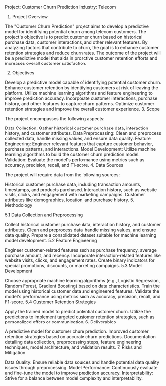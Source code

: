 Project: Customer Churn Prediction
Industry: Telecom

1. Project Overview

The "Customer Churn Prediction" project aims to develop a predictive model for identifying potential churn among telecom customers. The project's objective is to predict customer churn based on historical purchase data, customer interactions, and other relevant features. By analyzing factors that contribute to churn, the goal is to enhance customer retention strategies and reduce churn rates. The outcome of the project will be a predictive model that aids in proactive customer retention efforts and increases overall customer satisfaction.

2. Objectives

Develop a predictive model capable of identifying potential customer churn.
Enhance customer retention by identifying customers at risk of leaving the platform.
Utilize machine learning algorithms and feature engineering to improve prediction accuracy.
Incorporate customer interactions, purchase history, and other features to capture churn patterns.
Optimize customer retention strategies and improve the overall customer experience.
3. Scope

The project encompasses the following aspects:

Data Collection: Gather historical customer purchase data, interaction history, and customer attributes.
Data Preprocessing: Clean and preprocess collected data, handle missing values, and ensure data quality.
Feature Engineering: Engineer relevant features that capture customer behavior, purchase patterns, and interactions.
Model Development: Utilize machine learning algorithms to build the customer churn prediction model.
Validation: Evaluate the model's performance using metrics such as accuracy, precision, recall, and F1-score.
4. Data Sources

The project will require data from the following sources:

Historical customer purchase data, including transaction amounts, timestamps, and products purchased.
Interaction history, such as website visits, clicks, and engagement with marketing campaigns.
Customer attributes like demographics, location, and purchase history.
5. Methodology

5.1 Data Collection and Preprocessing

Collect historical customer purchase data, interaction history, and customer attributes.
Clean and preprocess data, handle missing values, and ensure data quality.
Prepare a consolidated dataset suitable for machine learning model development.
5.2 Feature Engineering

Engineer customer-related features such as purchase frequency, average purchase amount, and recency.
Incorporate interaction-related features like website visits, clicks, and engagement rates.
Create binary indicators for special promotions, discounts, or marketing campaigns.
5.3 Model Development

Choose appropriate machine learning algorithms (e.g., Logistic Regression, Random Forest, Gradient Boosting) based on data characteristics.
Train the model using historical customer data and engineered features.
Validate the model's performance using metrics such as accuracy, precision, recall, and F1-score.
5.4 Customer Retention Strategies

Apply the trained model to predict potential customer churn.
Utilize the predictions to implement targeted customer retention strategies, such as personalized offers or communication.
6. Deliverables

A predictive model for customer churn prediction.
Improved customer retention strategies based on accurate churn predictions.
Documentation detailing data collection, preprocessing steps, feature engineering techniques, model architecture, and validation results.
7. Risks and Mitigation

Data Quality: Ensure reliable data sources and handle potential data quality issues through preprocessing.
Model Performance: Continuously evaluate and fine-tune the model to improve prediction accuracy.
Interpretability: Strive for a balance between model complexity and interpretability.
